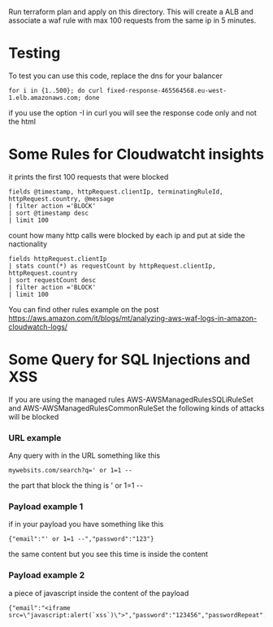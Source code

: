Run terraform plan and apply on this directory. This will create a ALB and associate a waf 
rule with max 100 requests from the same ip in 5 minutes.

# Testing

To test you can use this code, replace the dns for your balancer

```
for i in {1..500}; do curl fixed-response-465564568.eu-west-1.elb.amazonaws.com; done
```

if you use the option -I in curl you will see the response code only and not the html

# Some Rules for Cloudwatcht insights

it prints the first 100 requests that were blocked
```
fields @timestamp, httpRequest.clientIp, terminatingRuleId, httpRequest.country, @message
| filter action ='BLOCK'
| sort @timestamp desc
| limit 100
```

count how many http calls were blocked by each ip and put at side the nactionality
```
fields httpRequest.clientIp
| stats count(*) as requestCount by httpRequest.clientIp, httpRequest.country
| sort requestCount desc
| filter action ='BLOCK'
| limit 100
```

You can find other rules example on the post https://aws.amazon.com/it/blogs/mt/analyzing-aws-waf-logs-in-amazon-cloudwatch-logs/ 

# Some Query for SQL Injections and XSS
If you are using the managed rules AWS-AWSManagedRulesSQLiRuleSet and AWS-AWSManagedRulesCommonRuleSet the following kinds of attacks will be blocked

### URL example
Any query with in the URL something like this
```
mywebsits.com/search?q=' or 1=1 --
```
the part that block the thing is ' or 1=1 --

### Payload example 1
if in your payload you have something like this
```
{"email":"' or 1=1 --","password":"123"}
```
the same content but you see this time is inside the content

### Payload example 2
a piece of javascript inside the content of the payload
```
{"email":"<iframe src=\"javascript:alert(`xss`)\">","password":"123456","passwordRepeat":"123456"}
```


